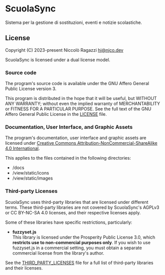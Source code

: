 # ScuolaSync

Sistema per la gestione di sostituzioni, eventi e notizie scolastiche.


## License

Copyright (C) 2023-present Niccolò Ragazzi <hi@njco.dev>

ScuolaSync is licensed under a dual license model.


### Source code

The program's source code is available under the GNU Affero General Public License version 3.

This program is distributed in the hope that it will be useful,
but WITHOUT ANY WARRANTY; without even the implied warranty of
MERCHANTABILITY or FITNESS FOR A PARTICULAR PURPOSE.
See the full text of the GNU Affero General Public License in the [LICENSE](LICENSE) file.


### Documentation, User Interface, and Graphic Assets

The program's documentation, user interface and graphic assets are licensed under [Creative Commons Attribution-NonCommercial-ShareAlike 4.0 International]( https://creativecommons.org/licenses/by-nc-sa/4.0/).

This applies to the files contained in the following directories:

- /docs
- /view/static/icons
- /view/static/images


### Third-party Licenses

ScuolaSync uses third-party libraries that are licensed under different terms. These third-party libraries are not covered by ScuolaSync's AGPLv3 or CC BY-NC-SA 4.0 licenses, and their respective licenses apply.

Some of these libraries have specific restrictions, particularly:

- **fuzzyset.js**\
  This library is licensed under the Prosperity Public License 3.0, which **restricts use to non-commercial purposes only**. If you wish to use fuzzyset.js in a commercial setting, you must obtain a separate commercial license from the library's author.

See the [THIRD_PARTY_LICENSES](THIRD_PARTY_LICENSES) file for a full list of third-party libraries and their licenses.

